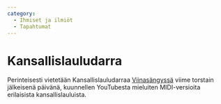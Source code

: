 ```yaml
---
category:
  - Ihmiset ja ilmiöt
  - Tapahtumat
---
```


# Kansallislauludarra

Perinteisesti vietetään Kansallislauludarraa [Viinasängyssä](Viinasänky) viime torstain jälkeisenä päivänä, kuunnellen YouTubesta mieluiten MIDI-versioita erilaisista kansallislauluista.
